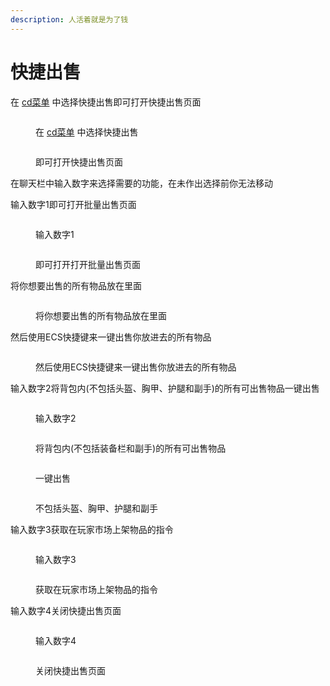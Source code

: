 ```yaml
---
description: 人活着就是为了钱
---
```


# 快捷出售

在 [cd菜单](../bi-bei-zhi-ling-cd-cai-dan.md) 中选择快捷出售即可打开快捷出售页面

<figure><img src="../../.gitbook/assets/image (23).png" alt=""><figcaption><p>在 <a href="../bi-bei-zhi-ling-cd-cai-dan.md">cd菜单</a> 中选择快捷出售</p></figcaption></figure>

<figure><img src="../../.gitbook/assets/image (24).png" alt=""><figcaption><p>即可打开快捷出售页面</p></figcaption></figure>

在聊天栏中输入数字来选择需要的功能，在未作出选择前你无法移动

输入数字1即可打开批量出售页面

<figure><img src="../../.gitbook/assets/image (17).png" alt=""><figcaption><p>输入数字1</p></figcaption></figure>

<figure><img src="../../.gitbook/assets/image (1) (1) (1).png" alt=""><figcaption><p>即可打开打开批量出售页面</p></figcaption></figure>

将你想要出售的所有物品放在里面

<figure><img src="../../.gitbook/assets/image (2) (1) (1).png" alt=""><figcaption><p>将你想要出售的所有物品放在里面</p></figcaption></figure>

然后使用ECS快捷键来一键出售你放进去的所有物品

<figure><img src="../../.gitbook/assets/image (3) (1) (1).png" alt=""><figcaption><p>然后使用ECS快捷键来一键出售你放进去的所有物品</p></figcaption></figure>

输入数字2将背包内(不包括头盔、胸甲、护腿和副手)的所有可出售物品一键出售

<figure><img src="../../.gitbook/assets/image (4) (1) (1).png" alt=""><figcaption><p>输入数字2</p></figcaption></figure>

<figure><img src="../../.gitbook/assets/image (5) (1).png" alt=""><figcaption><p>将背包内(不包括装备栏和副手)的所有可出售物品</p></figcaption></figure>

<figure><img src="../../.gitbook/assets/image (6) (1).png" alt=""><figcaption><p>一键出售</p></figcaption></figure>

<figure><img src="../../.gitbook/assets/image (7) (1).png" alt=""><figcaption><p>不包括头盔、胸甲、护腿和副手</p></figcaption></figure>

输入数字3获取在玩家市场上架物品的指令

<figure><img src="../../.gitbook/assets/image (8) (1).png" alt=""><figcaption><p>输入数字3</p></figcaption></figure>

<figure><img src="../../.gitbook/assets/image (9) (1).png" alt=""><figcaption><p>获取在玩家市场上架物品的指令</p></figcaption></figure>

输入数字4关闭快捷出售页面

<figure><img src="../../.gitbook/assets/image (10) (1).png" alt=""><figcaption><p>输入数字4</p></figcaption></figure>

<figure><img src="../../.gitbook/assets/image (12) (1).png" alt=""><figcaption><p>关闭快捷出售页面</p></figcaption></figure>
